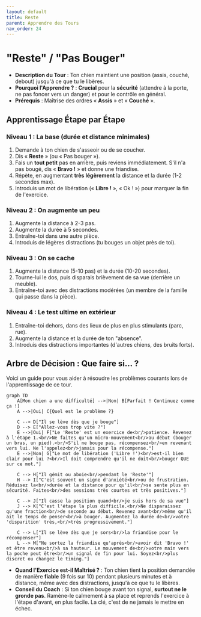 ```yaml
---
layout: default
title: Reste
parent: Apprendre des Tours
nav_order: 24
---
```


# "Reste" / "Pas Bouger"

- **Description du Tour** : Ton chien maintient une position (assis, couché, debout) jusqu'à ce que tu le libères.
- **Pourquoi l'Apprendre ?** : **Crucial** pour la **sécurité** (attendre à la porte, ne pas foncer vers un danger) et pour le contrôle en général.
- **Prérequis** : Maîtrise des ordres « **Assis** » et « **Couché** ».

## Apprentissage Étape par Étape

### Niveau 1 : La base (durée et distance minimales)

1.  Demande à ton chien de s'asseoir ou de se coucher.
2.  Dis « **Reste** » (ou « Pas bouger »).
3.  Fais un **tout petit** pas en arrière, puis reviens immédiatement. S'il n'a pas bougé, dis « **Bravo !** » et donne une friandise.
4.  Répète, en augmentant **très légèrement** la distance et la durée (1-2 secondes max).
5.  Introduis un mot de libération (« **Libre !** », « Ok ! ») pour marquer la fin de l'exercice.

### Niveau 2 : On augmente un peu

1.  Augmente la distance à 2-3 pas.
2.  Augmente la durée à 5 secondes.
3.  Entraîne-toi dans une autre pièce.
4.  Introduis de légères distractions (tu bouges un objet près de toi).

### Niveau 3 : On se cache

1.  Augmente la distance (5-10 pas) et la durée (10-20 secondes).
2.  Tourne-lui le dos, puis disparais brièvement de sa vue (derrière un meuble).
3.  Entraîne-toi avec des distractions modérées (un membre de la famille qui passe dans la pièce).

### Niveau 4 : Le test ultime en extérieur

1.  Entraîne-toi dehors, dans des lieux de plus en plus stimulants (parc, rue).
2.  Augmente la distance et la durée de ton "absence".
3.  Introduis des distractions importantes (d'autres chiens, des bruits forts).

## Arbre de Décision : Que faire si... ?

Voici un guide pour vous aider à résoudre les problèmes courants lors de l'apprentissage de ce tour.

```mermaid
graph TD
    A[Mon chien a une difficulté] -->|Non| B[Parfait ! Continuez comme ça !]
    A -->|Oui| C{Quel est le problème ?}

    C --> D["Il se lève dès que je bouge"]
    D --> E["Allez-vous trop vite ?"]
    E -->|Oui| F["Le 'Reste' est un exercice de<br/>patience. Revenez à l'étape 1.<br/>Ne faites qu'un micro-mouvement<br/>au début (bouger un bras, un pied).<br/>S'il ne bouge pas, récompensez<br/>en revenant vers lui. Ne l'appelez<br/>jamais pour la récompense."]
    E -->|Non| G["Le mot de libération ('Libre !')<br/>est-il bien clair pour lui ?<br/>Il doit comprendre qu'il ne doit<br/>bouger QUE sur ce mot."]

    C --> H["Il gémit ou aboie<br/>pendant le 'Reste'"]
    H --> I["C'est souvent un signe d'anxiété<br/>ou de frustration. Réduisez la<br/>durée et la distance pour qu'il<br/>se sente plus en sécurité. Faites<br/>des sessions très courtes et très positives."]

    C --> J["Il casse la position quand<br/>je suis hors de sa vue"]
    J --> K["C'est l'étape la plus difficile.<br/>Ne disparaissez qu'une fraction<br/>de seconde au début. Revenez avant<br/>même qu'il ait le temps de penser<br/>à bouger. Augmentez la durée de<br/>votre 'disparition' très,<br/>très progressivement."]

    C --> L["Il se lève dès que je sors<br/>la friandise pour le récompenser"]
    L --> M["Ne sortez la friandise qu'après<br/>avoir dit 'Bravo !' et être revenu<br/>à sa hauteur. Le mouvement de<br/>votre main vers la poche peut être<br/>un signal de fin pour lui. Soyez<br/>plus discret ou changez le timing."]
```

- **Quand l'Exercice est-il Maîtrisé ?** : Ton chien tient la position demandée de manière **fiable** (9 fois sur 10) pendant plusieurs minutes et à distance, même avec des distractions, jusqu'à ce que tu le libères.
- **Conseil du Coach** : Si ton chien bouge avant ton signal, **surtout ne le gronde pas**. Ramène-le calmement à sa place et reprends l'exercice à l'étape d'avant, en plus facile. La clé, c'est de ne jamais le mettre en échec. 
